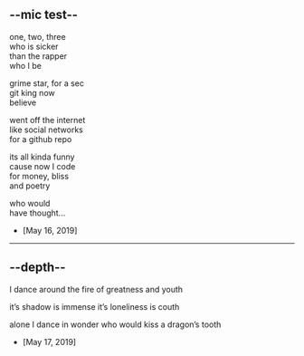 ## --mic test--

one, two, three  
who is sicker  
than the rapper  
who I be  

grime star, for a sec  
git king now  
believe  

went off the internet  
like social networks  
for a github repo  

its all kinda funny  
cause now I code  
for money, bliss  
and poetry  

who would  
have thought...  

* [May 16, 2019]

- - -

## --depth--

I dance 
around the fire
of greatness
and youth 

it’s shadow
is immense 
it’s loneliness 
is couth

alone I dance
in wonder
who would kiss 
a dragon’s tooth

* [May 17, 2019]